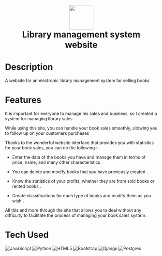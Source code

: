 <div align="center">
      <h1> <img src="Hesham" width="80px"><br/>Library management system website</h1>
     </div>


# Description
A website for an electronic library management system for selling books

# Features
It is important for everyone to manage his sales and business, so I created a system for managing library sales

While using this site, you can handle your book sales smoothly, allowing you to follow up on your customers purchases

Thanks to the wonderful website interface that provides you with statistics for your book sales, you can do the following :-

- Enter the data of the books you have and manage them in terms of price, name, and many other characteristics .

- You can delete and modify books that you have previously created .

- Know the statistics of your profits, whether they are from sold books or rented books .

- Create classifications for each type of books and modify them as you wish .

All this and more through the site that allows you to deal without any difficulty to facilitate the process of managing your book sales system .



# Tech Used
 ![JavaScript](https://img.shields.io/badge/javascript-%23323330.svg?style=for-the-badge&logo=javascript&logoColor=%23F7DF1E) ![Python](https://img.shields.io/badge/python-3670A0?style=for-the-badge&logo=python&logoColor=ffdd54) ![HTML5](https://img.shields.io/badge/html5-%23E34F26.svg?style=for-the-badge&logo=html5&logoColor=white) ![Bootstrap](https://img.shields.io/badge/bootstrap-%23563D7C.svg?style=for-the-badge&logo=bootstrap&logoColor=white) ![Django](https://img.shields.io/badge/django-%23092E20.svg?style=for-the-badge&logo=django&logoColor=white) ![Postgres](https://img.shields.io/badge/postgres-%23316192.svg?style=for-the-badge&logo=postgresql&logoColor=white)
      
    
